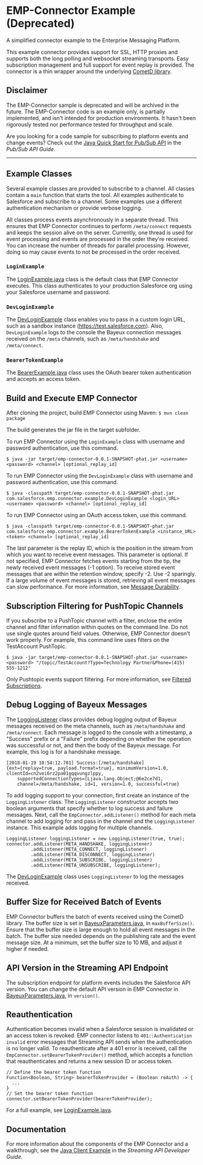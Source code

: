 # EMP-Connector Example (Deprecated)
A simplified connector example to the Enterprise Messaging Platform.

This example connector provides support for SSL, HTTP proxies and supports both the long polling and websocket
streaming transports.  Easy subscription management and full support for event replay is provided. The connector is a thin wrapper around the underlying [CometD library](https://cometd.org/).

## Disclaimer
The EMP-Connector sample is deprecated and will be archived in the future. The EMP-Connector code is an example only, is partially implemented, and isn't intended for production environments. It hasn't been rigorously tested nor performance tested for throughput and scale. 

Are you looking for a code sample for subscribing to platform events and change events? Check out the [Java Quick Start for Pub/Sub API](https://developer.salesforce.com/docs/platform/pub-sub-api/guide/qs-java-quick-start.html) in the _Pub/Sub API Guide_.  
___

## Example Classes
Several example classes are provided to subscribe to a channel. All classes contain a `main` function that starts the tool. All examples authenticate to Salesforce and subscribe to a channel. Some examples use a different authentication mechanism or provide verbose logging.

All classes process events asynchronously in a separate thread. This ensures that EMP Connector continues to perform `/meta/connect` requests and keeps the session alive on the server.
Currently, one thread is used for event processing and events are processed in the order they're received. You can increase the number of threads for parallel processing. However, doing so may cause events to not be processed in the order received.

### `LoginExample`
The [LoginExample.java](src/main/java/com/salesforce/emp/connector/example/LoginExample.java) class is the default class that EMP Connector executes. This class authenticates to your production Salesforce org using your Salesforce username and password.

### `DevLoginExample`
The [DevLoginExample](src/main/java/com/salesforce/emp/connector/example/DevLoginExample.java) class enables you to pass in a custom login URL, such as a sandbox instance (https://test.salesforce.com). Also, `DevLoginExample` logs to the console the Bayeux connection messages received on the `/meta` channels, such as `/meta/handshake` and `/meta/connect`.

### `BearerTokenExample`
The [BearerExample.java](src/main/java/com/salesforce/emp/connector/example/BearerTokenExample.java) class uses the OAuth bearer token authentication and accepts an access token.

## Build and Execute EMP Connector
After cloning the project, build EMP Connector using Maven:
`$ mvn clean package`

The build generates the jar file in the target subfolder.

To run EMP Connector using the `LoginExample` class with username and password authentication, use this command.

`$ java -jar target/emp-connector-0.0.1-SNAPSHOT-phat.jar <username> <password> <channel> [optional_replay_id]`

To run EMP Connector using the `DevLoginExample` class with username and password authentication, use this command.

`$ java -classpath target/emp-connector-0.0.1-SNAPSHOT-phat.jar com.salesforce.emp.connector.example.DevLoginExample <login_URL> <username> <password> <channel> [optional_replay_id]`

To run EMP Connector using an OAuth access token, use this command.

`$ java -classpath target/emp-connector-0.0.1-SNAPSHOT-phat.jar com.salesforce.emp.connector.example.BearerTokenExample <instance_URL> <token> <channel> [optional_replay_id]`

The last parameter is the replay ID, which is the position in the stream from which you want to receive event messages. This parameter is optional. If not specified, EMP Connector fetches events starting from the tip, the newly received event messages (-1 option). To receive  stored event messages that are within the retention window, specify -2. Use -2 sparingly. If a large volume of event messages is stored, retrieving all event messages can slow performance. For more information, see [Message Durability](https://developer.salesforce.com/docs/atlas.en-us.api_streaming.meta/api_streaming/using_streaming_api_durability.htm).

## Subscription Filtering for PushTopic Channels
If you subscribe to a PushTopic channel with a filter, enclose the entire channel and filter information within quotes on the command line. Do not use single quotes around field values. Otherwise, EMP Connector doesn't work properly. For example, this command line uses filters on the TestAccount PushTopic.

`$ java -jar target/emp-connector-0.0.1-SNAPSHOT-phat.jar <username> <password> "/topic/TestAccount?Type=Technology Partner&Phone=(415) 555-1212"`

Only Pushtopic events support filtering. For more information, see [Filtered Subscriptions](https://developer.salesforce.com/docs/atlas.en-us.api_streaming.meta/api_streaming/using_filtered_subscriptions.htm).

## Debug Logging of Bayeux Messages
The [LoggingListener](src/main/java/com/salesforce/emp/connector/example/LoggingListener.java) class provides debug logging output of Bayeux messages received on the meta channels, such as `/meta/handshake` and `/meta/connect`. Each message is logged to the console with a timestamp, a "Success" prefix or a "Failure" prefix depending on whether the operation was successful or not, and then the body of the Bayeux message. For example, this log is for a handshake message.

    [2018-01-19 10:54:12.701] Success:[/meta/handshake]
    {ext={replay=true, payload.format=true}, minimumVersion=1.0, clientId=cn2vei6rz2pa01gqqvungzlppy,
        supportedConnectionTypes=[Ljava.lang.Object;@6e2ce7d1,
        channel=/meta/handshake, id=1, version=1.0, successful=true}

To add logging support to your connection, first create an instance of the `LoggingListener` class. The `LoggingListener` constructor accepts two boolean arguments that specify whether to log success and failure messages. Next, call the `EmpConnector.addListener()` method for each meta channel to add logging for and pass in the channel and the `LoggingListener` instance. This example adds logging for multiple channels.


    LoggingListener loggingListener = new LoggingListener(true, true);
    connector.addListener(META_HANDSHAKE, loggingListener)
             .addListener(META_CONNECT, loggingListener)
             .addListener(META_DISCONNECT, loggingListener)
             .addListener(META_SUBSCRIBE, loggingListener)
             .addListener(META_UNSUBSCRIBE, loggingListener);

The [DevLoginExample](src/main/java/com/salesforce/emp/connector/example/DevLoginExample.java) class uses `LoggingListener` to log the messages received.

## Buffer Size for Received Batch of Events
EMP Connector buffers the batch of events received using the CometD library. The buffer size is set in [BayeuxParameters.java](src/main/java/com/salesforce/emp/connector/BayeuxParameters.java), in `maxBufferSize()`. Ensure that the buffer size is large enough to hold all event messages in the batch. The buffer size needed depends on the publishing rate and the event message size. At a minimum, set the buffer size to 10 MB, and adjust it higher if needed.

## API Version in the Streaming API Endpoint
The subscription endpoint for platform events includes the Salesforce API version. You can change the default API version in EMP Connector in [BayeuxParameters.java](src/main/java/com/salesforce/emp/connector/BayeuxParameters.java), in `version()`.

## Reauthentication
Authentication becomes invalid when a Salesforce session is invalidated or an access token is revoked. EMP connector listens to `401::Authentication invalid` error messages that Streaming API sends when the authentication is no longer valid. To reauthenticate after a 401 error is received, call the `EmpConnector.setBearerTokenProvider()` method, which accepts a function that reauthenticates and returns a new session ID or access token.

    // Define the bearer token function
    Function<Boolean, String> bearerTokenProvider = (Boolean reAuth) -> {
      ...
    }
    // Set the bearer token function
    connector.setBearerTokenProvider(bearerTokenProvider);

For a full example, see [LoginExample.java](src/main/java/com/salesforce/emp/connector/example/LoginExample.java).

## Documentation
For more information about the components of the EMP Connector and a walkthrough, see the [Java Client Example](https://developer.salesforce.com/docs/atlas.en-us.api_streaming.meta/api_streaming/code_sample_java_client_intro.htm)
in the *Streaming API Developer Guide*.
